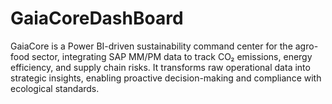# GaiaCoreDashBoard
 GaiaCore is a Power BI-driven sustainability command center for the agro-food sector, integrating SAP MM/PM data to track CO₂ emissions, energy efficiency, and supply chain risks. It transforms raw operational data into strategic insights, enabling proactive decision-making and compliance with ecological standards.
